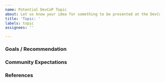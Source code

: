```yaml
---
name: Potential DevCoP Topic
about: Let us know your idea for something to be presented at the DevCoP
title: 'Topic: '
labels: topic
assignees: ''

---
```


### Goals / Recommendation

<!-- What is is we would be achieving by presenting this topic. Does it come with any recommendations? -->

### Community Expectations

<!-- What are the exceptions you have of the community. Do they need some prior knowledge? -->

### References

<!-- Reference any related issues, topics, guides, recommendations, external links -->
